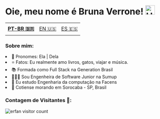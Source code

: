 # Oie, meu nome é Bruna Verrone! <img alt="Hi There!" width="30px" src="https://camo.githubusercontent.com/35d3d11359a49bf12aebb834cc13fd81b95eff4e/68747470733a2f2f6d656469612e67697068792e636f6d2f6d656469612f6876524a434c467a6361737252346961377a2f67697068792e676966"/></h1>

<table>
    <td height="40px">
      <b>
        <a href="README.md">PT-BR 🇧🇷</a>
      </b>
    </td>
    <td height="40px">
      <a href="readme-en.md">EN 🇺🇸</a>
    </td>
    <td height="40px">
      <a href="readme-es.md">ES 🇪🇸</a>
    </td>
</table>

### Sobre mim: 
 <li> 👩 Pronomes: Ela | Dela</li>
 <li>⭐ Fatos: Eu realmente amo livros, gatos, viajar e música.</li>
 <li>📚 Formada como Full Stack na Generation Brasil </li>
 <li>👩🏻‍💻 Sou Engenheira de Software Junior na Sumup </li>
 <li>📖 Eu estudo Engenharia da computação na Facens </li> 
 <li>📍 Cotiense morando em Sorocaba - SP, Brasil</li>

### Contagem de Visitantes 💜:
<img src="https://profile-counter.glitch.me/{verronebru}/count.svg" alt="erfan visitor count" /></p>
